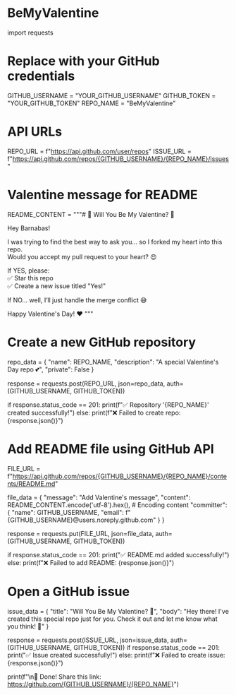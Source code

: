 # BeMyValentine
import requests

# Replace with your GitHub credentials
GITHUB_USERNAME = "YOUR_GITHUB_USERNAME"
GITHUB_TOKEN = "YOUR_GITHUB_TOKEN"
REPO_NAME = "BeMyValentine"

# API URLs
REPO_URL = f"https://api.github.com/user/repos"
ISSUE_URL = f"https://api.github.com/repos/{GITHUB_USERNAME}/{REPO_NAME}/issues"

# Valentine message for README
README_CONTENT = """# 💖 Will You Be My Valentine? 💖

Hey Barnabas!

I was trying to find the best way to ask you… so I forked my heart into this repo.  
Would you accept my pull request to your heart? 😍

If YES, please:  
✅ Star this repo  
✅ Create a new issue titled "Yes!"  

If NO… well, I’ll just handle the merge conflict 😅  

Happy Valentine's Day! ❤️
"""

# Create a new GitHub repository
repo_data = {
    "name": REPO_NAME,
    "description": "A special Valentine's Day repo 💕",
    "private": False
}

response = requests.post(REPO_URL, json=repo_data, auth=(GITHUB_USERNAME, GITHUB_TOKEN))

if response.status_code == 201:
    print(f"✅ Repository '{REPO_NAME}' created successfully!")
else:
    print(f"❌ Failed to create repo: {response.json()}")

# Add README file using GitHub API
FILE_URL = f"https://api.github.com/repos/{GITHUB_USERNAME}/{REPO_NAME}/contents/README.md"

file_data = {
    "message": "Add Valentine's message",
    "content": README_CONTENT.encode('utf-8').hex(),  # Encoding content
    "committer": {
        "name": GITHUB_USERNAME,
        "email": f"{GITHUB_USERNAME}@users.noreply.github.com"
    }
}

response = requests.put(FILE_URL, json=file_data, auth=(GITHUB_USERNAME, GITHUB_TOKEN))

if response.status_code == 201:
    print("✅ README.md added successfully!")
else:
    print(f"❌ Failed to add README: {response.json()}")

# Open a GitHub issue
issue_data = {
    "title": "Will You Be My Valentine? 💌",
    "body": "Hey there! I've created this special repo just for you. Check it out and let me know what you think! 💖"
}

response = requests.post(ISSUE_URL, json=issue_data, auth=(GITHUB_USERNAME, GITHUB_TOKEN))
if response.status_code == 201:
    print("✅ Issue created successfully!")
else:
    print(f"❌ Failed to create issue: {response.json()}")

print(f"\n🎉 Done! Share this link: https://github.com/{GITHUB_USERNAME}/{REPO_NAME}")
